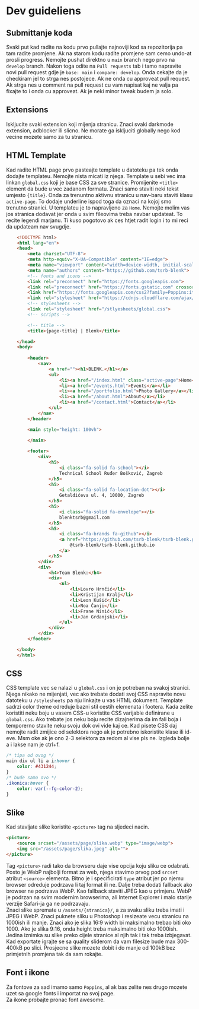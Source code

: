 # Dev guideliens

## Submittanje koda
Svaki put kad radite na kodu prvo pullajte najnoviji kod sa repozitorija pa tam radite promjene. Ak na starom kodu radite promjene sam cemo undo-at prosli progress. Nemojte pushat direktno u `main` branch nego prvo na `develop` branch. Nakon toga odite na `Pull requests` tab i tamo napravite novi pull request gdje je `base: main` i `compare: develop`. Onda cekajte da je checkiram jel to strga nes postojece. Ak ne onda cu approveat pull request. Ak strga nes u comment na pull request cu vam napisat kaj ne valja pa fixajte to i onda cu approveat. Ak je neki minor tweak budem ja solo.

## Extensions
Iskljucite svaki extension koji mijenja stranicu. Znaci svaki darkmode extension, adblocker ili slicno. Ne morate ga iskljuciti globally nego kod vecine mozete samo za tu stranicu.

## HTML Template 
Kad radite HTML page prvo pasteajte template u datoteku pa tek onda dodajte templateu. Nemojte nista micati iz njega. Template u sebi vec ima linkan `global.css` koji je base CSS za sve stranice. Promijenite `<title>` element da bude u vec zadanom formatu. Znaci samo staviti neki tekst umjesto `{title}`. Onda za trenuntno aktivnu stranicu u nav-baru staviti klasu `active-page`. To dodaje underline ispod toga da oznaci na kojoj smo trenutno stranici. U templateu je to napravljeno za `Home`. Nemojte molim vas jos stranica dodavat jer onda u svim fileovima treba navbar updateat. To recite legendi marjanu. Ti kuso pogotovo ak ces htjet radit login i to mi reci da updateam nav svugdje.
```html
    <!DOCTYPE html>
    <html lang="en">
    <head>
        <meta charset="UTF-8">
        <meta http-equiv="X-UA-Compatible" content="IE=edge">
        <meta name="viewport" content="width=device-width, initial-scale=1.0">
        <meta name="authors" content="https://github.com/tsrb-blenk">
        <!-- fonts and icons -->
        <link rel="preconnect" href="https://fonts.googleapis.com">
        <link rel="preconnect" href="https://fonts.gstatic.com" crossorigin>
        <link href="https://fonts.googleapis.com/css2?family=Poppins:ital,wght@0,100;0,200;0,300;0,400;0,500;0,600;0,700;0,800;0,900;1,100;1,200;1,300;1,400;1,500;1,600;1,700;1,800;1,900&display=swap" rel="stylesheet">
        <link rel="stylesheet" href="https://cdnjs.cloudflare.com/ajax/libs/font-awesome/6.4.0/css/all.min.css" integrity="sha512-iecdLmaskl7CVkqkXNQ/ZH/XLlvWZOJyj7Yy7tcenmpD1ypASozpmT/E0iPtmFIB46ZmdtAc9eNBvH0H/ZpiBw==" crossorigin="anonymous" referrerpolicy="no-referrer" />
        <!-- stylesheets -->
        <link rel="stylesheet" href="/stlyesheets/global.css">
        <!-- scripts -->

        <!-- title -->
        <title>{page-title} | Blenk</title>

    </head>
    <body>
        
        <header>
            <nav>
                <a href=""><h1>BLENK.</h1></a>
                <ul>
                    <li><a href="/index.html" class="active-page">Home</a></li>
                    <li><a href="/events.html">Events</a></li>
                    <li><a href="/portfolio.html">Photo Gallery</a></li>
                    <li><a href="/about.html">About</a></li>
                    <li><a href="/contact.html">Contact</a></li>
                </ul>
            </nav>
        </header>

        <main style="height: 100vh">
            
        </main>

        <footer>
            <div>
                <h5>
                    <i class="fa-solid fa-school"></i>
                    Technical School Ruđer Bošković, Zagreb
                </h5>
                <h5>
                    <i class="fa-solid fa-location-dot"></i>
                    Getaldićeva ul. 4, 10000, Zagreb
                </h5>
                <h5>
                    <i class="fa-solid fa-envelope"></i>
                    blenktsrb@gmail.com
                </h5>
                <h5>
                    <i class="fa-brands fa-github"></i>
                    <a href="https://github.com/tsrb-blenk/tsrb-blenk.github.io" target="_blank">
                        @tsrb-blenk/tsrb-blenk.github.io
                    </a>
                </h5>
            </div>
            <div>
                <h4>Team Blenk:</h4>
                <div>
                    <ul>
                        <li>Lovro Hrnčić</li>
                        <li>Kristijan Kralj</li>
                        <li>Leon Kušić</li>
                        <li>Noa Čanji</li>
                        <li>Frane Ninić</li>
                        <li>Jan Grdanjski</li>
                    </ul>
                </div>
            </div>
        </footer>

    </body>
    </html>
```

## CSS
CSS template vec se nalazi u `global.css` i on je potreban na svakoj stranici. Njega nikako ne mijenjati, vec ako trebate dodati svoj CSS napravite novu datoteku u `/stylesheets` pa nju linkajte u vas HTML dokument. Template sadrzi color theme odreduje bazni stil cestih elemenata i footera. Kada zelite koristiti neku boju u vasem CSS-u koristite CSS varijable definirane u `global.css`. Ako trebate jos neku boju recite dizajnerima da im fali boja i temporerno stavite neku svoju dok ovi vide kaj ce. Kad pisete CSS daj nemojte radit zmijice od selektora nego ak je potrebno iskoristite klase ili id-eve. Msm oke ak je ono 2-3 selektora za redom al vise pls ne. Izgleda bolje a i lakse nam je ctrl+f.
```css
/* tipa od ovog */
main div ul li a i:hover {
    color: #431244;
}
/* bude samo ovo */
.ikonica:hover {
    color: var(--fg-color-2);
} 
```

## Slike
Kad stavljate slike koristite `<picture>` tag na sljedeci nacin.
```html
<picture>
    <source srcset="/assets/page/slika.webp" type="image/webp">
    <img src="/assets/page/slika.jpeg" alt="">
</picture>
```
Tag `<picture>` radi tako da browseru daje vise opcija koju sliku ce odabrati. Posto je WebP najbolji format za web, njega stavimo prvog pod `srcset` atribut `<source>` elementa. Bitno je i specificirati `type` atribut jer po njemu browser odreduje podrzava li taj format ili ne. Dalje treba dodati fallback ako browser ne podrzava WebP. Kao fallback staviti JPEG kao u primjeru. WebP je podrzan na svim modernim browserima, ali Internet Explorer i malo starije verzije Safari-ja ga ne podrzavaju.<br>
Znaci slike spremate u `/assets/{stranica}/`, a za svaku sliku treba imati i JPEG i WebP. Znaci puknete sliku u Photoshop i resizeate vecu stranicu na 1000ish ili manje. Znaci ako je slika 16:9 width bi maksimalno trebao biti oko 1000. Ako je slika 9:16, onda height treba maksimalno biti oko 1000ish. Jedina iznimka su slike preko cijele stranice al njih tak i tak treba izbjegavat. Kad exportate igrajte se sa quality sliderom da vam filesize bude max 300-400kB po slici. Prosjecne slike mozete dobit i do manje od 100kB bez primjetnih promjena tak da sam rokajte.


## Font i ikone
Za fontove za sad imamo samo `Poppins`, al ak bas zelite nes drugo mozete uzet sa google fonts i importat na svoj page.<br>
Za ikone probajte pronac font awesome.

